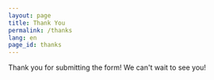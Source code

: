```yaml
---
layout: page
title: Thank You
permalink: /thanks
lang: en
page_id: thanks
---
```


Thank you for submitting the form! We can't wait to see you!
